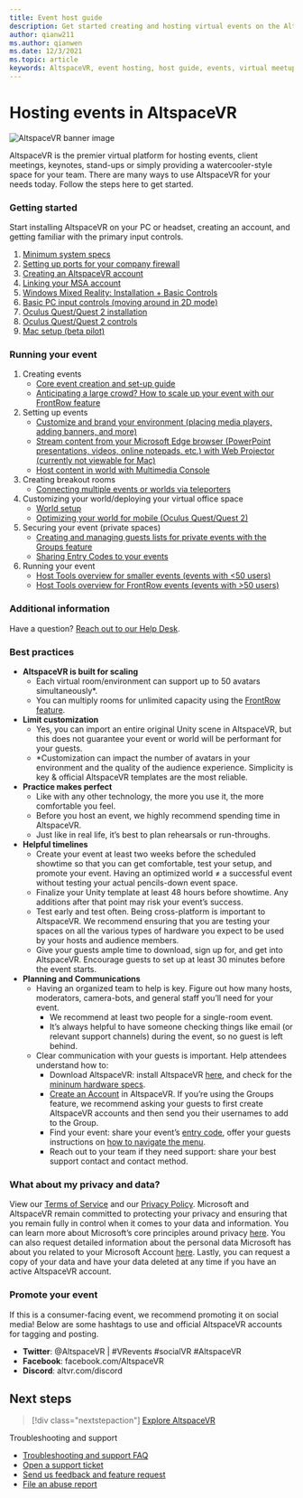 ```yaml
---
title: Event host guide
description: Get started creating and hosting virtual events on the AltspaceVR platform.
author: qianw211    
ms.author: qianwen
ms.date: 12/3/2021
ms.topic: article
keywords: AltspaceVR, event hosting, host guide, events, virtual meetup, virtual reality meetup, VR meetup, virtual reality platforms, VR platform, immersive virtual events, immersive VR events, virtual reality events, VR events, VR world-building, immersive VR experience, social VR, social VR platform, VR event hosting, social virtual reality, virtual reality event hosting
---
```


# Hosting events in AltspaceVR

![AltspaceVR banner image](images/altspace-vr-banner.png)

AltspaceVR is the premier virtual platform for hosting events, client meetings, keynotes, stand-ups or simply providing a watercooler-style space for your team. There are many ways to use AltspaceVR for your needs today. Follow the steps here to get started.

### Getting started

Start installing AltspaceVR on your PC or headset, creating an account, and getting familiar with the primary input controls.

1. [Minimum system specs](../getting-started/system-requirements.md)
1. [Setting up ports for your company firewall](../faqs/altspacevr-app-faq.md#if-youre-trying-to-launch-altspacevr-for-the-first-time)
1. [Creating an AltspaceVR account](../getting-started/creating-and-linking-accounts.md)
1. [Linking your MSA account](../getting-started/creating-and-linking-accounts.md)
1. [Windows Mixed Reality: Installation + Basic Controls](../getting-started/wmr-installation.md)
1. [Basic PC input controls (moving around in 2D mode)](../getting-started/avatar-controls.md)
1. [Oculus Quest/Quest 2 installation](../getting-started/oculus-installation.md)
1. [Oculus Quest/Quest 2 controls](../getting-started/oculus-controls.md)
1. [Mac setup (beta pilot)](https://altvr.com/altspacevr-mac/)

### Running your event

1. Creating events
    - [Core event creation and set-up guide](../tutorials/creating-an-event.md)
    - [Anticipating a large crowd? How to scale up your event with our FrontRow feature](../faqs/scaling-audiences.md)
1. Setting up events
    - [Customize and brand your environment (placing media players, adding banners, and more)](../world-building/world-editor-getting-started.md)
    - [Stream content from your Microsoft Edge browser (PowerPoint presentations, videos, online notepads, etc.) with Web Projector (currently not viewable for Mac)](../tutorials/web-projector-streaming.md)
    - [Host content in world with Multimedia Console](../tutorials/multimedia-console.md)
1. Creating breakout rooms
    - [Connecting multiple events or worlds via teleporters](../tutorials/teleporting.md)
1. Customizing your world/deploying your virtual office space
    - [World setup](../world-building/managing-worlds.md)
    - [Optimizing your world for mobile (Oculus Quest/Quest 2)](../world-building/improving-performance.md)
1. Securing your event (private spaces)
    - [Creating and managing guests lists for private events with the Groups feature](../tutorials/group-features.md)
    - [Sharing Entry Codes to your events](../community/exploring-title-screen.md#entry-code)
1. Running your event
    - [Host Tools overview for smaller events (events with <50 users)](../tutorials/host-tools-overview.md)
    - [Host Tools overview for FrontRow events (events with >50 users)](../tutorials/host-tools-for-events.md)

### Additional information

Have a question? [Reach out to our Help Desk](https://help.altvr.com/hc/requests/new).

### Best practices

- **AltspaceVR is built for scaling**
  - Each virtual room/environment can support up to 50 avatars simultaneously*.
  - You can multiply rooms for unlimited capacity using the [FrontRow feature](/windows/mixed-reality/altspace-vr/faqs/scaling-audiences).
- **Limit customization**
  - Yes, you can import an entire original Unity scene in AltspaceVR, but this does not guarantee your event or world will be performant for your guests.
  - *Customization can impact the number of avatars in your environment and the quality of the audience experience. Simplicity is key & official AltspaceVR templates are the most reliable.
- **Practice makes perfect**
  - Like with any other technology, the more you use it, the more comfortable you feel.
  - Before you host an event, we highly recommend spending time in AltspaceVR.
  - Just like in real life, it’s best to plan rehearsals or run-throughs.
- **Helpful timelines**
  - Create your event at least two weeks before the scheduled showtime so that you can get comfortable, test your setup, and promote your event. Having an optimized world ≠ a successful event without testing your actual pencils-down event space.
  - Finalize your Unity template at least 48 hours before showtime. Any additions after that point may risk your event’s success.
  - Test early and test often. Being cross-platform is important to AltspaceVR. We recommend ensuring that you are testing your spaces on all the various types of hardware you expect to be used by your hosts and audience members.
  - Give your guests ample time to download, sign up for, and get into AltspaceVR. Encourage guests to set up at least 30 minutes before the event starts.
- **Planning and Communications**
  - Having an organized team to help is key. Figure out how many hosts, moderators, camera-bots, and general staff you’ll need for your event.
    - We recommend at least two people for a single-room event.
    - It’s always helpful to have someone checking things like email (or relevant support channels) during the event, so no guest is left behind.
  - Clear communication with your guests is important. Help attendees understand how to:
    - Download AltspaceVR: install AltspaceVR [here](https://altvr.com/get-altspacevr/), and check for the [mininum hardware specs](/windows/mixed-reality/altspace-vr/getting-started/system-requirements).
    - [Create an Account](beginners-guide.md#creating-accounts) in AltspaceVR. If you’re using the Groups feature, we recommend asking your guests to first create AltspaceVR accounts and then send you their usernames to add to the Group.
    - Find your event: share your event’s [entry code](beginners-guide.md#entry-codes), offer your guests instructions on [how to navigate the menu](beginners-guide.md#main-menu).
    - Reach out to your team if they need support: share your best support contact and contact method.

### What about my privacy and data?

View our [Terms of Service](../community/terms-of-service.md) and our [Privacy Policy](https://privacy.microsoft.com/privacystatement). Microsoft and AltspaceVR remain committed to protecting your privacy and ensuring that you remain fully in control when it comes to your data and information. You can learn more about Microsoft’s core principles around privacy [here](https://privacy.microsoft.com/). You can also request detailed information about the personal data Microsoft has about you related to your Microsoft Account [here](https://www.microsoft.com/concern/privacyrequest-msa). Lastly, you can request a copy of your data and have your data deleted at any time if you have an active AltspaceVR account.

### Promote your event

If this is a consumer-facing event, we recommend promoting it on social media! Below are some hashtags to use and official AltspaceVR accounts for tagging and posting.

- **Twitter**: @AltspaceVR | #VRevents #socialVR #AltspaceVR
- **Facebook**: facebook.com/AltspaceVR
- **Discord**: altvr.com/discord

## Next steps

   > [!div class="nextstepaction"]
   > [Explore AltspaceVR](../explore/beginners-guide.md)

Troubleshooting and support
* [Troubleshooting and support FAQ](/windows/mixed-reality/altspace-vr/faqs/audio-faq)
* [Open a support ticket](/windows/mixed-reality/altspace-vr/community/open-support-ticket)
* [Send us feedback and feature request](/windows/mixed-reality/altspace-vr/community/feature-requests)
* [File an abuse report](/windows/mixed-reality/altspace-vr/community/filing-abuse-reports)